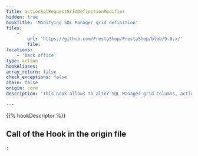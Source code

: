 ```yaml
---
Title: actionSqlRequestGridDefinitionModifier
hidden: true
hookTitle: 'Modifying SQL Manager grid definition'
files:
    -
        url: 'https://github.com/PrestaShop/PrestaShop/blob/9.0.x/'
        file: 
locations:
    - 'back office'
type: action
hookAliases: 
array_return: false
check_exceptions: false
chain: false
origin: core
description: 'This hook allows to alter SQL Manager grid columns, actions and filters'

---
```


{{% hookDescriptor %}}

## Call of the Hook in the origin file

```php
;
```
